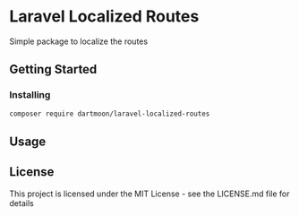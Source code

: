 # Laravel Localized Routes

Simple package to localize the routes

## Getting Started

### Installing

```bash
composer require dartmoon/laravel-localized-routes
```

## Usage


## License

This project is licensed under the MIT License - see the LICENSE.md file for details
